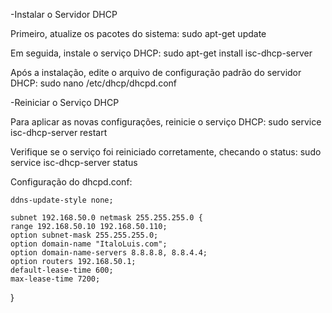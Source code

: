-Instalar o Servidor DHCP

Primeiro, atualize os pacotes do sistema:
sudo apt-get update

Em seguida, instale o serviço DHCP:
sudo apt-get install isc-dhcp-server

Após a instalação, edite o arquivo de configuração padrão do servidor DHCP:
sudo nano /etc/dhcp/dhcpd.conf

-Reiniciar o Serviço DHCP

Para aplicar as novas configurações, reinicie o serviço DHCP:
sudo service isc-dhcp-server restart

Verifique se o serviço foi reiniciado corretamente, checando o status:
sudo service isc-dhcp-server status

Configuração do dhcpd.conf:

    ddns-update-style none;

    subnet 192.168.50.0 netmask 255.255.255.0 {
    range 192.168.50.10 192.168.50.110; 
    option subnet-mask 255.255.255.0;
    option domain-name "ItaloLuis.com";
    option domain-name-servers 8.8.8.8, 8.8.4.4;
    option routers 192.168.50.1;
    default-lease-time 600;
    max-lease-time 7200;
}
